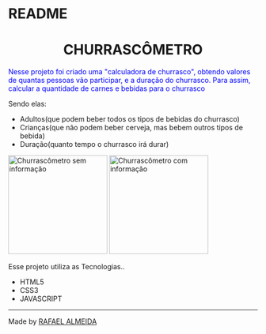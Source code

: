 # README

<h1 align="center">CHURRASCÔMETRO</h1>

<p style="color:blue;">Nesse projeto foi criado uma "calculadora de churrasco", obtendo valores de quantas pessoas vão participar, e a duração do churrasco. Para assim, calcular a quantidade de carnes e bebidas para o churrasco</p>
<p>Sendo elas:</p>
<ul>
    <li>Adultos(que podem beber todos os tipos de bebidas do churrasco)</li>
    <li>Crianças(que não podem beber cerveja, mas bebem outros tipos de bebida)</li>
    <li>Duração(quanto tempo o churrasco irá durar)</li>
</ul>

<img width="200px" src="../assets/churrasSemInformacao.png" alt="Churrascômetro sem informação">

<img width="200px" src="../assets/churrasComInformacao.png" alt="Churrascômetro com informação">

<p>Esse projeto utiliza as Tecnologias..</p>
<ul>
    <li>HTML5</li>
    <li>CSS3</li>
    <li>JAVASCRIPT</li>
</ul>

---

Made by <a href="https://github.com/rafaalmeida1">RAFAEL ALMEIDA</a>
